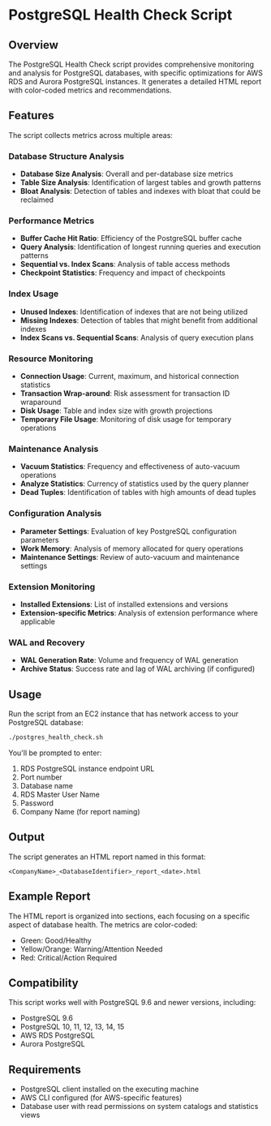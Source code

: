 # PostgreSQL Health Check Script

## Overview

The PostgreSQL Health Check script provides comprehensive monitoring and analysis for PostgreSQL databases, with specific optimizations for AWS RDS and Aurora PostgreSQL instances. It generates a detailed HTML report with color-coded metrics and recommendations.

## Features

The script collects metrics across multiple areas:

### Database Structure Analysis
- **Database Size Analysis**: Overall and per-database size metrics
- **Table Size Analysis**: Identification of largest tables and growth patterns
- **Bloat Analysis**: Detection of tables and indexes with bloat that could be reclaimed

### Performance Metrics
- **Buffer Cache Hit Ratio**: Efficiency of the PostgreSQL buffer cache
- **Query Analysis**: Identification of longest running queries and execution patterns
- **Sequential vs. Index Scans**: Analysis of table access methods
- **Checkpoint Statistics**: Frequency and impact of checkpoints

### Index Usage
- **Unused Indexes**: Identification of indexes that are not being utilized
- **Missing Indexes**: Detection of tables that might benefit from additional indexes
- **Index Scans vs. Sequential Scans**: Analysis of query execution plans

### Resource Monitoring
- **Connection Usage**: Current, maximum, and historical connection statistics
- **Transaction Wrap-around**: Risk assessment for transaction ID wraparound
- **Disk Usage**: Table and index size with growth projections
- **Temporary File Usage**: Monitoring of disk usage for temporary operations

### Maintenance Analysis
- **Vacuum Statistics**: Frequency and effectiveness of auto-vacuum operations
- **Analyze Statistics**: Currency of statistics used by the query planner
- **Dead Tuples**: Identification of tables with high amounts of dead tuples

### Configuration Analysis
- **Parameter Settings**: Evaluation of key PostgreSQL configuration parameters
- **Work Memory**: Analysis of memory allocated for query operations
- **Maintenance Settings**: Review of auto-vacuum and maintenance settings

### Extension Monitoring
- **Installed Extensions**: List of installed extensions and versions
- **Extension-specific Metrics**: Analysis of extension performance where applicable

### WAL and Recovery
- **WAL Generation Rate**: Volume and frequency of WAL generation
- **Archive Status**: Success rate and lag of WAL archiving (if configured)

## Usage

Run the script from an EC2 instance that has network access to your PostgreSQL database:

```bash
./postgres_health_check.sh
```

You'll be prompted to enter:
1. RDS PostgreSQL instance endpoint URL
2. Port number
3. Database name
4. RDS Master User Name
5. Password
6. Company Name (for report naming)

## Output

The script generates an HTML report named in this format:
```
<CompanyName>_<DatabaseIdentifier>_report_<date>.html
```

## Example Report

The HTML report is organized into sections, each focusing on a specific aspect of database health. The metrics are color-coded:
- Green: Good/Healthy
- Yellow/Orange: Warning/Attention Needed
- Red: Critical/Action Required

## Compatibility

This script works well with PostgreSQL 9.6 and newer versions, including:
- PostgreSQL 9.6
- PostgreSQL 10, 11, 12, 13, 14, 15
- AWS RDS PostgreSQL
- Aurora PostgreSQL

## Requirements

- PostgreSQL client installed on the executing machine
- AWS CLI configured (for AWS-specific features)
- Database user with read permissions on system catalogs and statistics views
